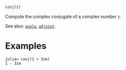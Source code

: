 ```julia
conj(z)
```

Compute the complex conjugate of a complex number `z`.

See also: [`angle`](@ref), [`adjoint`](@ref).

# Examples

```jldoctest
julia> conj(1 + 3im)
1 - 3im
```
